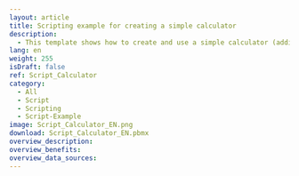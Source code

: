 ```yaml
---
layout: article
title: Scripting example for creating a simple calculator
description: 
  - This template shows how to create and use a simple calculator (addition and subtraction).
lang: en
weight: 255
isDraft: false
ref: Script_Calculator
category:
  - All
  - Script
  - Scripting
  - Script-Example
image: Script_Calculator_EN.png
download: Script_Calculator_EN.pbmx
overview_description:
overview_benefits:
overview_data_sources:
---
```

